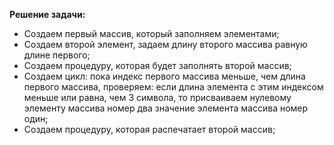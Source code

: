 **Решение задачи:**
* Создаем первый массив, который заполняем элементами;
* Создаем второй элемент, задаем длину второго массива равную длине первого;
* Создаем процедуру, которая будет заполнять второй массив;
* Создаем цикл: пока индекс первого массива меньше, чем длина первого массива, проверяем: если длина элемента с этим индексом меньше или равна, чем 3 символа, то присваиваем нулевому элементу массива номер два значение элемента массива номер один;
* Создаем процедуру, которая распечатает второй массив;
